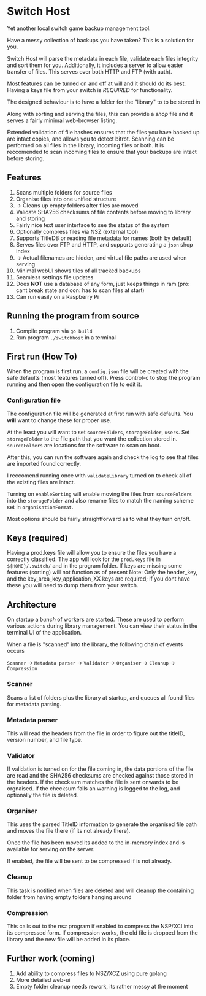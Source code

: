 # Switch Host

Yet another local switch game backup management tool.

Have a messy collection of backups you have taken? This is a solution for you.

Switch Host will parse the metadata in each file, validate each files integrity and sort them for you.
Additionally, it includes a server to allow easier transfer of files. This serves over both HTTP and FTP (with auth).

Most features can be turned on and off at will and it should do its best.
Having a keys file from your switch is _REQUIRED_ for functionality.

The designed behaviour is to have a folder for the "library" to to be stored in

Along with sorting and serving the files, this can provide a _shop_ file and it serves a fairly minimal web-browser listing.

Extended validation of file hashes ensures that the files you have backed up are intact copies, and allows you to detect bitrot.
Scanning can be performed on all files in the library, incoming files or both.
It is reccomended to scan incoming files to ensure that your backups are intact before storing.

## Features

1. Scans multiple folders for source files
1. Organise files into one unified structure
1. -> Cleans up empty folders after files are moved
1. Validate SHA256 checksums of file contents before moving to library and storing
1. Fairly nice text user interface to see the status of the system
1. Optionally compress files via NSZ (external tool)
1. Supports TitleDB or reading file metadata for names (both by default)
1. Serves files over FTP and HTTP, and supports generating a `json` shop index
1. -> Actual filenames are hidden, and virtual file paths are used when serving
1. Minimal webUI shows tiles of all tracked backups
1. Seamless settings file updates
1. Does **NOT** use a database of any form, just keeps things in ram (pro: cant break state and con: has to scan files at start)
1. Can run easily on a Raspberry Pi

## Running the program from source

1. Compile program via `go build`
1. Run program `./switchhost` in a terminal

## First run (How To)

When the program is first run, a `config.json` file will be created with the safe defaults (most features turned off).
Press control-c to stop the program running and then open the configuration file to edit it.

### Configuration file

The configuration file will be generated at first run with safe defaults. You **will** want to change these for proper use.

At the least you will want to set `sourceFolders`, `storageFolder`, `users`.
Set `storageFolder` to the file path that you want the collection stored in.
`sourceFolders` are locations for the software to scan on boot.

After this, you can run the software again and check the log to see that files are imported found correctly.

I reccomend running once with `validateLibrary` turned on to check all of the existing files are intact.

Turning on `enableSorting` will enable moving the files from `sourceFolders` into the `storageFolder` and also rename files to match the naming scheme set in `organisationFormat`.

Most options should be fairly straightforward as to what they turn on/off.

## Keys (required)

Having a prod.keys file will allow you to ensure the files you have a correctly classified. The app will look for the `prod.keys` file in `${HOME}/.switch/` and in the program folder.
If keys are missing some features (sorting) will not function as of present
Note: Only the header_key, and the key_area_key_application_XX keys are required; if you dont have these you will need to dump them from your switch.

## Architecture

On startup a _bunch_ of workers are started. These are used to perform various actions during library management. You can view their status in the terminal UI of the application.

When a file is "scanned" into the library, the following chain of events occurs

`Scanner` -> `Metadata parser` -> `Validator` -> `Organiser` -> `Cleanup` -> `Compression`

### Scanner

Scans a list of folders plus the library at startup, and queues all found files for metadata parsing.

### Metadata parser

This will read the headers from the file in order to figure out the titleID, version number, and file type.

### Validator

If validation is turned on for the file coming in, the data portions of the file are read and the SHA256 checksums are checked against those stored in the headers. If the checksum matches the file is sent onwards to be orgnaised. If the checksum fails an warning is logged to the log, and optionally the file is deleted.

### Organiser

This uses the parsed TitleID information to generate the organised file path and moves the file there (if its not already there).

Once the file has been moved its added to the in-memory index and is available for serving on the server.

If enabled, the file will be sent to be compressed if is not already.

### Cleanup

This task is notified when files are deleted and will cleanup the containing folder from having empty folders hanging around

### Compression

This calls out to the nsz program if enabled to compress the NSP/XCI into its compressed form. If compression works, the old file is dropped from the library and the new file will be added in its place.

## Further work (coming)

1. Add ability to compress files to NSZ/XCZ using pure golang
1. More detailed web-ui
1. Empty folder cleanup needs rework, its rather messy at the moment
